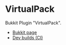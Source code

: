 VirtualPack
===========

Bukkit Plugin &quot;VirtualPack&quot;.

* [Bukkit page](http://dev.bukkit.org/bukkit-plugins/virtualpack/)
* [Dev builds (CI)](http://ci.siguza.net/job/VirtualPack/)